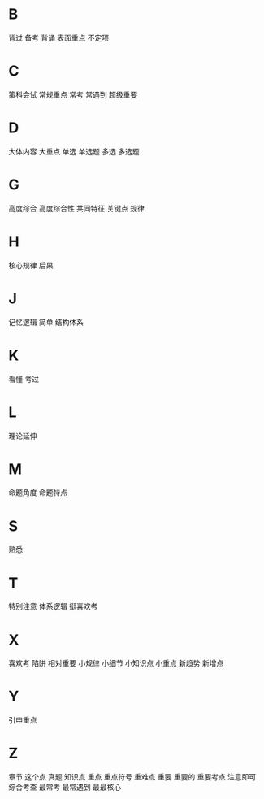 
# B

背过
备考
背诵
表面重点
不定项

# C

策科会试
常规重点
常考
常遇到
超级重要

# D

大体内容
大重点
单选
单选题
多选
多选题

# G

高度综合
高度综合性
共同特征
关键点
规律

# H

核心规律
后果

# J

记忆逻辑
简单
结构体系

# K

看懂
考过

# L

理论延伸

# M

命题角度
命题特点

# S

熟悉

# T

特别注意
体系逻辑
挺喜欢考

# X

喜欢考
陷阱
相对重要
小规律
小细节
小知识点
小重点
新趋势
新增点

# Y

引申重点

# Z

章节
这个点
真题
知识点
重点
重点符号
重难点
重要
重要的
重要考点
注意即可
综合考查
最常考
最常遇到
最最核心

